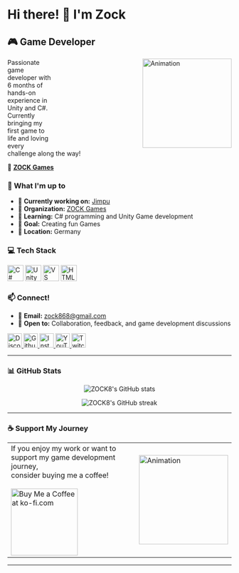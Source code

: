 # Hi there! 👋 I'm Zock

## 🎮 Game Developer
<img align="right" height="200" src="https://i.imgur.com/fJdfl4G.gif" alt="Animation" style="margin-left: 40%;" />
Passionate game developer with 6 months of hands-on experience in Unity and C#. Currently bringing my first game to life and loving every challenge along the way! 

🏢 **[ZOCK Games](https://github.com/orgs/ZOCK-Games)**

### 🚀 What I'm up to
- 🔭 **Currently working on:** [Jimpu](http://github.com/ZOCK-Games/Jimpu)
- 🏢 **Organization:** [ZOCK Games](https://github.com/orgs/ZOCK-Games)
- 🌱 **Learning:** C# programming and Unity Game development 
- 🎯 **Goal:** Creating fun Games
- 📍 **Location:** Germany

### 💻 Tech Stack

<p align="left">
<a href="https://docs.microsoft.com/en-us/dotnet/csharp/" target="_blank" rel="noreferrer"><img src="https://raw.githubusercontent.com/danielcranney/readme-generator/main/public/icons/skills/csharp-colored.svg" width="36" height="36" alt="C#" title="C#"/></a>
<a href="https://unity.com/" target="_blank" rel="noreferrer"><img src="https://camo.githubusercontent.com/0d4428b88acbe0cc80e8a33ea81cd6fcfc461fd2ad7d9cf07005d230b083e050/68747470733a2f2f63646e2e6a7364656c6976722e6e65742f67682f64657669636f6e732f64657669636f6e2f69636f6e732f756e6974792f756e6974792d6f726967696e616c2e737667" width="36" height="36" alt="Unity" title="Unity"/></a>
<a href="https://code.visualstudio.com/" target="_blank" rel="noreferrer"><img src="https://raw.githubusercontent.com/danielcranney/readme-generator/main/public/icons/skills/visualstudiocode-colored.svg" width="36" height="36" alt="VS Code" title="VS Code"/></a>
<a href="https://developer.mozilla.org/en-US/docs/Glossary/HTML5" target="_blank" rel="noreferrer"><img src="https://raw.githubusercontent.com/danielcranney/readme-generator/main/public/icons/skills/html5-colored.svg" width="36" height="36" alt="HTML5" title="HTML5"/></a>
</p>

### 📫 Connect!

- 📧 **Email:** [zock868@gmail.com](mailto:zock868@gmail.com)
- 💬 **Open to:** Collaboration, feedback, and game development discussions

<p align="left">
<a href="https://discord.com/users/ZOCK8" target="_blank" rel="noreferrer">
<picture>
<source media="(prefers-color-scheme: dark)" srcset="https://raw.githubusercontent.com/danielcranney/readme-generator/main/public/icons/socials/discord-dark.svg" />
<source media="(prefers-color-scheme: light)" srcset="https://raw.githubusercontent.com/danielcranney/readme-generator/main/public/icons/socials/discord.svg" />
<img src="https://raw.githubusercontent.com/danielcranney/readme-generator/main/public/icons/socials/discord.svg" width="32" height="32" alt="Discord" title="Discord" />
</picture>
</a>
<a href="https://www.github.com/ZOCK8" target="_blank" rel="noreferrer">
<picture>
<source media="(prefers-color-scheme: dark)" srcset="https://raw.githubusercontent.com/danielcranney/readme-generator/main/public/icons/socials/github-dark.svg" />
<source media="(prefers-color-scheme: light)" srcset="https://raw.githubusercontent.com/danielcranney/readme-generator/main/public/icons/socials/github.svg" />
<img src="https://raw.githubusercontent.com/danielcranney/readme-generator/main/public/icons/socials/github.svg" width="32" height="32" alt="Github" title="Github" />
</picture>
</a>
<a href="http://www.instagram.com/zock_8" target="_blank" rel="noreferrer">
<picture>
<source media="(prefers-color-scheme: dark)" srcset="https://raw.githubusercontent.com/danielcranney/readme-generator/main/public/icons/socials/instagram-dark.svg" />
<source media="(prefers-color-scheme: light)" srcset="https://raw.githubusercontent.com/danielcranney/readme-generator/main/public/icons/socials/instagram.svg" />
<img src="https://raw.githubusercontent.com/danielcranney/readme-generator/main/public/icons/socials/instagram.svg" width="32" height="32" alt="Instagram" title="Instagram" />
</picture>
</a>
<a href="https://www.youtube.com/@zock8" target="_blank" rel="noreferrer">
<picture>
<source media="(prefers-color-scheme: dark)" srcset="https://raw.githubusercontent.com/danielcranney/readme-generator/main/public/icons/socials/youtube-dark.svg" />
<source media="(prefers-color-scheme: light)" srcset="https://raw.githubusercontent.com/danielcranney/readme-generator/main/public/icons/socials/youtube.svg" />
<img src="https://raw.githubusercontent.com/danielcranney/readme-generator/main/public/icons/socials/youtube.svg" width="32" height="32" alt="YouTube" title="YouTube" />
</picture>
</a>
<a href="https://www.twitch.tv/zock__8" target="_blank" rel="noreferrer">
<picture>
<source media="(prefers-color-scheme: dark)" srcset="https://raw.githubusercontent.com/danielcranney/readme-generator/main/public/icons/socials/twitch-dark.svg" />
<source media="(prefers-color-scheme: light)" srcset="https://raw.githubusercontent.com/danielcranney/readme-generator/main/public/icons/socials/twitch.svg" />
<img src="https://raw.githubusercontent.com/danielcranney/readme-generator/main/public/icons/socials/twitch.svg" width="32" height="32" alt="Twitch" title="Twitch" />
</picture>
</a>
</p>

---

### 📊 GitHub Stats

<p align="center">
<img src="https://github-readme-stats.vercel.app/api?username=ZOCK8&show_icons=true&hide=issues&title_color=f97316&text_color=ffffff&icon_color=0891b2&bg_color=181824&hide_border=true" alt="ZOCK8's GitHub stats" />
</p>

<p align="center">
<img src="https://github-readme-streak-stats.herokuapp.com/?user=ZOCK8&stroke=ffffff&background=181824&ring=f97316&fire=f97316&currStreakNum=ffffff&currStreakLabel=f97316&sideNums=ffffff&sideLabels=ffffff&dates=ffffff&hide_border=true" alt="ZOCK8's GitHub streak" />
</p>

---

### ☕ Support My Journey

<table>
  <tr>
    <td>
      If you enjoy my work or want to support my game development journey,<br>
      consider buying me a coffee!<br><br>
      <a href="https://www.ko-fi.com/zock8">
        <img src="https://storage.ko-fi.com/cdn/kofi2.png?v=3" width="150" alt="Buy Me a Coffee at ko-fi.com"/>
      </a>
    </td>
    <td style="padding-left: 20px;">
      <img src="https://i.gifer.com/7IjS.gif" alt="Animation" height="200"/>
    </td>
  </tr>
</table>

---




